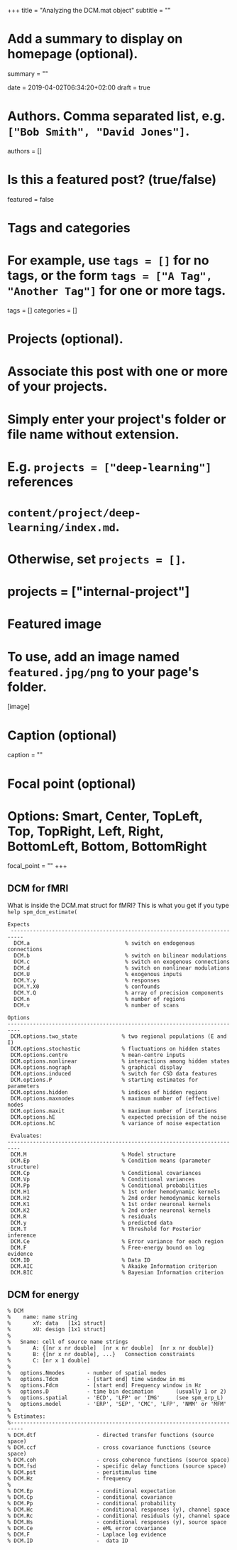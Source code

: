 +++
title = "Analyzing the DCM.mat object"
subtitle = ""

# Add a summary to display on homepage (optional).
summary = ""

date = 2019-04-02T06:34:20+02:00
draft = true

# Authors. Comma separated list, e.g. `["Bob Smith", "David Jones"]`.
authors = []

# Is this a featured post? (true/false)
featured = false

# Tags and categories
# For example, use `tags = []` for no tags, or the form `tags = ["A Tag", "Another Tag"]` for one or more tags.
tags = []
categories = []

# Projects (optional).
#   Associate this post with one or more of your projects.
#   Simply enter your project's folder or file name without extension.
#   E.g. `projects = ["deep-learning"]` references
#   `content/project/deep-learning/index.md`.
#   Otherwise, set `projects = []`.
# projects = ["internal-project"]

# Featured image
# To use, add an image named `featured.jpg/png` to your page's folder.
[image]
  # Caption (optional)
  caption = ""

  # Focal point (optional)
  # Options: Smart, Center, TopLeft, Top, TopRight, Left, Right, BottomLeft, Bottom, BottomRight
  focal_point = ""
+++
## DCM for fMRI

What is inside the DCM.mat struct for fMRI?
This is what you get if you type `help spm_dcm_estimate(`

```
Expects
 --------------------------------------------------------------------------
  DCM.a                              % switch on endogenous connections
  DCM.b                              % switch on bilinear modulations
  DCM.c                              % switch on exogenous connections
  DCM.d                              % switch on nonlinear modulations
  DCM.U                              % exogenous inputs
  DCM.Y.y                            % responses
  DCM.Y.X0                           % confounds
  DCM.Y.Q                            % array of precision components
  DCM.n                              % number of regions
  DCM.v                              % number of scans

Options
--------------------------------------------------------------------------
 DCM.options.two_state              % two regional populations (E and I)
 DCM.options.stochastic             % fluctuations on hidden states
 DCM.options.centre                 % mean-centre inputs
 DCM.options.nonlinear              % interactions among hidden states
 DCM.options.nograph                % graphical display
 DCM.options.induced                % switch for CSD data features
 DCM.options.P                      % starting estimates for parameters
 DCM.options.hidden                 % indices of hidden regions
 DCM.options.maxnodes               % maximum number of (effective) nodes
 DCM.options.maxit                  % maximum number of iterations
 DCM.options.hE                     % expected precision of the noise
 DCM.options.hC                     % variance of noise expectation

 Evaluates:
--------------------------------------------------------------------------
 DCM.M                              % Model structure
 DCM.Ep                             % Condition means (parameter structure)
 DCM.Cp                             % Conditional covariances
 DCM.Vp                             % Conditional variances
 DCM.Pp                             % Conditional probabilities
 DCM.H1                             % 1st order hemodynamic kernels
 DCM.H2                             % 2nd order hemodynamic kernels
 DCM.K1                             % 1st order neuronal kernels
 DCM.K2                             % 2nd order neuronal kernels
 DCM.R                              % residuals
 DCM.y                              % predicted data
 DCM.T                              % Threshold for Posterior inference
 DCM.Ce                             % Error variance for each region
 DCM.F                              % Free-energy bound on log evidence
 DCM.ID                             % Data ID
 DCM.AIC                            % Akaike Information criterion
 DCM.BIC                            % Bayesian Information criterion

```

## DCM for energy
```
% DCM
%    name: name string
%       xY: data   [1x1 struct]
%       xU: design [1x1 struct]
%
%   Sname: cell of source name strings
%       A: {[nr x nr double]  [nr x nr double]  [nr x nr double]}
%       B: {[nr x nr double], ...}   Connection constraints
%       C: [nr x 1 double]
%
%   options.Nmodes       - number of spatial modes
%   options.Tdcm         - [start end] time window in ms
%   options.Fdcm         - [start end] Frequency window in Hz
%   options.D            - time bin decimation       (usually 1 or 2)
%   options.spatial      - 'ECD', 'LFP' or 'IMG'     (see spm_erp_L)
%   options.model        - 'ERP', 'SEP', 'CMC', 'LFP', 'NMM' or 'MFM'
%
% Estimates:
%--------------------------------------------------------------------------
% DCM.dtf                   - directed transfer functions (source space)
% DCM.ccf                   - cross covariance functions (source space)
% DCM.coh                   - cross coherence functions (source space)
% DCM.fsd                   - specific delay functions (source space)
% DCM.pst                   - peristimulus time
% DCM.Hz                    - frequency
%
% DCM.Ep                    - conditional expectation
% DCM.Cp                    - conditional covariance
% DCM.Pp                    - conditional probability
% DCM.Hc                    - conditional responses (y), channel space
% DCM.Rc                    - conditional residuals (y), channel space
% DCM.Hs                    - conditional responses (y), source space
% DCM.Ce                    - eML error covariance
% DCM.F                     - Laplace log evidence
% DCM.ID                    -  data ID
```
